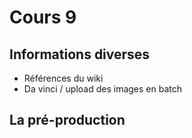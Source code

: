 # Cours 9


## Informations diverses
* Références du wiki
* Da vinci / upload des images en batch


## La pré-production 








